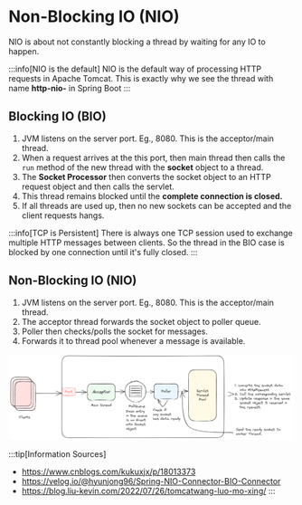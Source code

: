 # Non-Blocking IO (NIO)

NIO is about not constantly blocking a thread by waiting for any IO to happen.

:::info[NIO is the default]
NIO is the default way of processing HTTP requests in Apache Tomcat.
This is exactly why we see the thread with name **http-nio-** in Spring Boot
:::

## Blocking IO (BIO)

1. JVM listens on the server port. Eg., 8080. This is the acceptor/main thread.
2. When a request arrives at the this port, then main thread then calls the `run` method of the new thread with the **socket** object to a thread.
3. The **Socket Processor** then converts the socket object to an HTTP request object and then calls the servlet.
4. This thread remains blocked until the **complete connection is closed.**
5. If all threads are used up, then no new sockets can be accepted and the client requests hangs.

:::info[TCP is Persistent]
There is always one TCP session used to exchange multiple HTTP messages between clients.
So the thread in the BIO case is blocked by one connection until it's fully closed.
:::

## Non-Blocking IO (NIO)

1. JVM listens on the server port. Eg., 8080. This is the acceptor/main thread.
2. The acceptor thread forwards the socket object to poller queue.
3. Poller then checks/polls the socket for messages.
4. Forwards it to thread pool whenever a message is available.

![nio-message-processing](../../static/img/nio.excalidraw.png)

:::tip[Information Sources]

-   https://www.cnblogs.com/kukuxjx/p/18013373
-   https://velog.io/@hyunjong96/Spring-NIO-Connector-BIO-Connector
-   https://blog.liu-kevin.com/2022/07/26/tomcatwang-luo-mo-xing/
    :::
